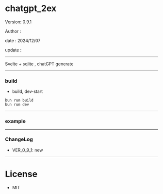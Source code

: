 ﻿# chatgpt_2ex

 Version: 0.9.1

 Author :
 
 date : 2024/12/07

 update :

***

Svelte + sqlite , chatGPT generate

***
### build

* build, dev-start

```
bun run build
bun run dev
```

***
### example

***
### ChangeLog

* VER_0_9_1: new

*** 
# License

* MIT


